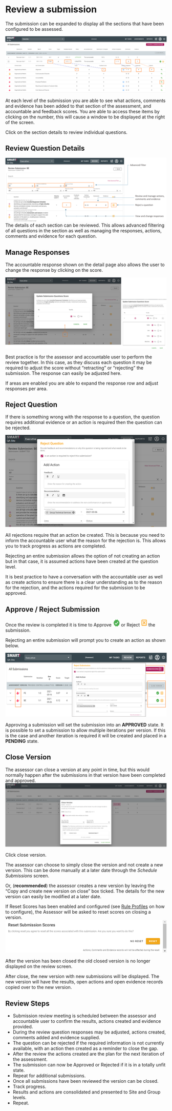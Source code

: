 # Review a submission
The submission can be expanded to display all the sections that have been configured to be assessed.

![Image](../assets/screenshots/jobs/reviewSubmissionAssessor.png)

At each level of the submission you are able to see what actions, comments and evidence has been added to that section of the assessment, and accountable and feedback scores. You are able to access these items by clicking on the number, this will cause a window to be displayed at the right of the screen.

Click on the section details to review individual questions.

## Review Question Details
![Image](../assets/screenshots/jobs/reviewDetails.png)
The details of each section can be reviewed. This allows advanced filtering of all questions in the section as well as managing the responses, actions, comments and evidence for each question.

## Manage Responses
The accountable response shown on the detail page also allows the user to change the response by clicking on the score.

![Image](../assets/screenshots/jobs/manageResponses.png)

Best practice is for the assessor and accountable user to perform the review together. In this case, as they discuss each question it may be required to adjust the score without “retracting” or “rejecting” the submission. The response can easily be adjusted here.

If areas are enabled you are able to expand the response row and adjust responses per area.

## Reject Question
If there is something wrong with the response to a question, the question requires additional evidence or an action is required then the question can be rejected.

![Image](../assets/screenshots/jobs/rejectQuestion.png)

All rejections require that an action be created. This is because you need to inform the accountable user what the reason for the rejection is. This allows you to track progress as actions are completed.

Rejecting an entire submission allows the option of not creating an action but in that case, it is assumed actions have been created at the question level. 

It is best practice to have a conversation with the accountable user as well as create actions to ensure there is a clear understanding as to the reason for the rejection, and the actions required for the submission to be approved.

## Approve / Reject Submission
Once the review is completed it is time to Approve ![Image](../assets/screenshots/jobs/approve.png) or Reject ![Image](../assets/screenshots/jobs/reject.png) the submission.

Rejecting an entire submission will prompt you to create an action as shown below.

![Image](../assets/screenshots/jobs/rejectSubmission.png)

Approving a submission will set the submission into an **APPROVED** state. It is possible to set a submission to allow multiple iterations per version. If this is the case and another iteration is required it will be created and placed in a **PENDING** state.

## Close Version
The assessor can close a version at any point in time, but this would normally happen after the submissions in that version have been completed and approved.
![Image](../assets/screenshots/jobs/closeVersion.png)

Click close version.

The assessor can choose to simply close the version and not create a new version. This can be done manually at a later date through the _Schedule Submissions_ screen.

Or, (**recommended**) the assessor creates a new version by leaving the “Copy and create new version on close” box ticked. The details for the new version can easily be modified at a later date.

If Reset Scores has been enabled and configured (see [Rule Profiles](/jobs/rule-profiles.html) on how to configure), the Assessor will be asked to reset scores on closing a version.
![image](../assets/screenshots/jobs/resetscores.png)


After the version has been closed the old closed version is no longer displayed on the review screen.

After close, the new version with new submissions will be displayed. The new version will have the results, open actions and open evidence records copied over to the new version.

## Review Steps
- Submission review meeting is scheduled between the assessor and accountable user to confirm the results, actions created and evidence provided.
- During the review question responses may be adjusted, actions created, comments added and evidence supplied.
- The question can be rejected if the required information is not currently available, with an action then created as a reminder to close the gap.
- After the review the actions created are the plan for the next iteration of the assessment.
- The submission can now be Approved or Rejected if it is in a totally unfit state.
- Repeat for additional submissions.
- Once all submissions have been reviewed the version can be closed.
- Track progress.
- Results and actions are consolidated and presented to Site and Group levels.
- Repeat.